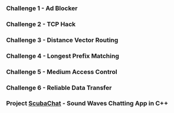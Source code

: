 ### Challenge 1 - Ad Blocker
### Challenge 2 - TCP Hack
### Challenge 3 - Distance Vector Routing
### Challenge 4 - Longest Prefix Matching
### Challenge 5 - Medium Access Control
### Challenge 6 - Reliable Data Transfer

### Project [ScubaChat](https://github.com/Strife-01/networking-project-chat-app) - Sound Waves Chatting App in C++

